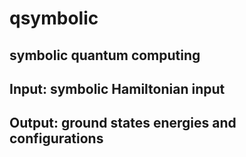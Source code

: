 # qsymbolic
## symbolic quantum computing 
## Input: symbolic Hamiltonian input 
## Output: ground states energies and configurations
